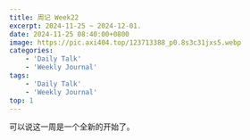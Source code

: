 ```yaml
---
title: 周记 Week22
excerpt: 2024-11-25 ~ 2024-12-01. 
date: 2024-11-25 08:40:00+0800
image: https://pic.axi404.top/123713388_p0.8s3c31jxs5.webp
categories:
    - 'Daily Talk'
    - 'Weekly Journal'
tags:
    - 'Daily Talk'
    - 'Weekly Journal'
top: 1
---
```


可以说这一周是一个全新的开始了。
